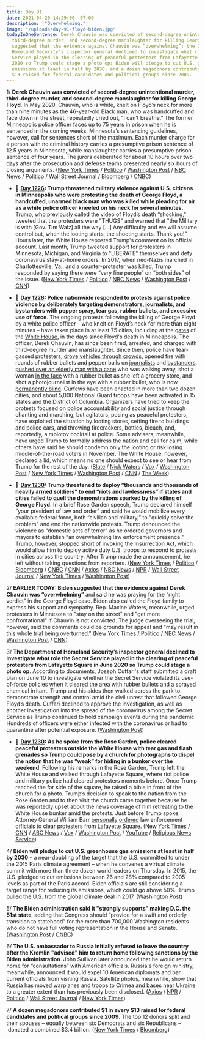 ```yaml
---
title: Day 91
date: 2021-04-20 14:29:00 -07:00
description: '"Overwhelming."'
image: "/uploads/day-91-floyd-biden.jpg"
todayInOneSentence: Derek Chauvin was convicted of second-degree unintentional murder,
  third-degree murder, and second-degree manslaughter for killing George Floyd; Biden
  suggested that the evidence against Chauvin was “overwhelming”; the Department of
  Homeland Security’s inspector general declined to investigate what role the Secret
  Service played in the clearing of peaceful protesters from Lafayette Square in June
  2020 so Trump could stage a photo op; Biden will pledge to cut U.S. greenhouse gas
  emissions at least in half by 2030; and a dozen megadonors contributed $1 in every
  $13 raised for federal candidates and political groups since 2009.
---
```


1/ **Derek Chauvin was convicted of second-degree unintentional murder, third-degree murder, and second-degree manslaughter for killing George Floyd**. In May 2020, Chauvin, who is white, knelt on Floyd’s neck for more than nine minutes as the 46-year-old Black man, who was handcuffed and face down in the street, repeatedly cried out, “I can’t breathe.” The former Minneapolis police officer faces up to 75 years in prison when he is sentenced in the coming weeks. Minnesota’s sentencing guidelines, however, call for sentences short of the maximum. Each murder charge for a person with no criminal history carries a presumptive prison sentence of 12.5 years in Minnesota, while manslaughter carries a presumptive prison sentence of four years. The jurors deliberated for about 10 hours over two days after the prosecution and defense teams presented nearly six hours of closing arguments. ([New York Times](https://www.nytimes.com/live/2021/04/20/us/derek-chauvin-verdict-george-floyd) / [Politico](https://www.politico.com/news/2021/04/20/derek-chauvin-trial-verdict-george-floyd-483535) / [Washington Post](https://www.washingtonpost.com/nation/2021/04/20/derek-chauvin-trial-verdict/) / [NBC News](https://www.nbcnews.com/news/us-news/derek-chauvin-verdict-reached-trial-over-george-floyd-s-death-n1264565) / [Politico](https://www.politico.com/news/2021/04/20/derek-chauvin-trial-verdict-george-floyd-483535) / [Wall Street Journal](https://www.wsj.com/livecoverage/derek-chauvin-trial-verdict) / [Bloomberg](https://www.bloomberg.com/news/articles/2021-04-20/jury-reaches-verdict-in-george-floyd-murder-case-chauvin-update?srnd=premium&sref=MIBMEEoj) / [CNBC](https://www.cnbc.com/2021/04/20/derek-chauvin-trial-verdict.html))

* 📌 **[Day 1226](https://whatthefuckjusthappenedtoday.com/2020/05/29/day-1226/#1-trump-threatened-military-violence): Trump threatened military violence against U.S. citizens in Minneapolis who were protesting the death of George Floyd, a handcuffed, unarmed black man who was killed while pleading for air as a white police officer kneeled on his neck for several minutes.** Trump, who previously called the video of Floyd’s death “shocking," tweeted that the protesters were "THUGS" and warned that "the Military is with \[Gov. Tim Walz\] all the way \[...\] Any difficulty and we will assume control but, when the looting starts, the shooting starts. Thank you!” Hours later, the White House reposted Trump's comment on its official account. Last month, Trump tweeted support for protesters in Minnesota, Michigan, and Virginia to "LIBERATE" themselves and defy coronavirus stay-at-home orders. In 2017, when neo-Nazis marched in Charlottesville, Va., and a counter-protester was killed, Trump responded by saying there were “very fine people” on “both sides” of the issue. ([New York Times](https://www.nytimes.com/2020/05/29/us/politics/trump-looting-shooting.html) / [Politico](https://www.politico.com/news/2020/05/29/trump-threatens-to-unleash-gunfire-on-minnesota-protesters-288406) / [NBC News](https://www.nbcnews.com/politics/donald-trump/twitter-says-trump-violated-rules-against-glorifying-violence-places-public-n1217591) / [Washington Post](https://www.washingtonpost.com/nation/2020/05/29/trump-minneapolis-twitter-protest/) / [CNN](https://edition.cnn.com/2020/05/29/tech/trump-twitter-minneapolis/))

* 📌 **[Day 1228](https://whatthefuckjusthappenedtoday.com/2020/05/31/day-1228/#1-police-nationwide-responded-to-pro): Police nationwide responded to protests against police violence by deliberately targeting demonstrators, journalists, and bystanders with pepper spray, tear gas, rubber bullets, and excessive use of force**. The ongoing protests following the killing of George Floyd by a white police officer – who knelt on Floyd’s neck for more than eight minutes – have taken place in at least 75 cities, including at the [gates](https://www.washingtonpost.com/local/public-safety/trump-accuses-dc-mayor-of-refusing-to-help-secret-service-at-white-house-demonstration-over-killing-of-george-floyd/2020/05/30/9bb59212-a276-11ea-9590-1858a893bd59_story.html) of the [White House](https://www.nbcnews.com/politics/donald-trump/police-use-pepper-spray-protesters-gather-near-white-house-after-n1219751), in the days since Floyd's death in Minneapolis. The officer, Derek Chauvin, has since been fired, arrested, and charged with third-degree murder and manslaughter. Since then, police have tear-gassed protesters, [drove vehicles through crowds](https://www.cnn.com/2020/05/31/us/nypd-truck-george-floyd-protest/index.html), opened fire with rounds of rubber bullets and pepper balls on [journalists](https://www.vox.com/identities/2020/5/31/21276013/police-targeted-journalists-covering-george-floyd-protests) and [bystanders](https://twitter.com/tkerssen/status/1266921821653385225), [pushed over an elderly man with a cane](https://www.youtube.com/watch?v=rKeNdcMhoZE) who was walking away, shot a woman [in the face](https://twitter.com/KevinRKrause/status/1266898396339675137) with a rubber bullet as she left a grocery store, and shot a photojournalist in the eye with a rubber bullet, who is now [permanently blind](https://twitter.com/KillerMartinis/status/1266786161143537669?ref_src=twsrc%5Etfw%7Ctwcamp%5Etweetembed%7Ctwterm%5E1266786161143537669%7Ctwgr%5E&ref_url=https%3A%2F%2Fwww.vox.com%2Fidentities%2F2020%2F5%2F31%2F21276013%2Fpolice-targeted-journalists-covering-george-floyd-protests). Curfews have been enacted in more than two dozen cities, and about 5,000 National Guard troops have been activated in 15 states and the District of Columbia. Organizers have tried to keep the protests focused on police accountability and social justice through chanting and marching, but agitators, posing as peaceful protesters, have exploited the situation by looting stores, setting fire to buildings and police cars, and throwing firecrackers, bottles, bleach, and, reportedly, a molotov cocktail at police. Some advisers, meanwhile, have urged Trump to formally address the nation and call for calm, while others have said he should condemn only the looting or risk losing middle-of-the-road voters in November. The White House, however, declared a lid, which means no one should expect to see or hear from Trump for the rest of the day. ([Slate](https://slate.com/news-and-politics/2020/05/george-floyd-protests-police-violence.html?via=taps_top) / [Nick Waters](https://www.bellingcat.com/news/americas/2020/05/31/us-law-enforcement-are-deliberately-targeting-journalists-during-george-floyd-protests/) / [Vox](https://www.vox.com/2020/5/30/21275507/minneapolis-george-floyd-protests-police-violence) / [Washington Post](https://www.washingtonpost.com/politics/police-turn-more-aggressive-against-protesters-and-bystanders-alike-adding-to-violence-and-chaos/2020/05/31/588ad218-a32f-11ea-b619-3f9133bbb482_story.html) / [New York Times](https://www.nytimes.com/2020/05/30/us/minneapolis-floyd-protests.html?action=click&module=Spotlight&pgtype=Homepage) / [Washington Post](https://www.washingtonpost.com/nation/2020/05/31/george-floyd-protests-live-updates/) / [CNN](https://www.cnn.com/2020/05/31/politics/trump-protests-george-floyd/index.html) / [The Week](https://theweek.com/speedreads/917390/white-house-reportedly-divided-over-whether-trump-should-address-nation-amid-protests))

* 📌 **[Day 1230](https://whatthefuckjusthappenedtoday.com/2020/06/02/day-1230/#1-trump-threatened-to-deploy-%E2%80%9Cthousa): Trump threatened to deploy “thousands and thousands of heavily armed soldiers” to end “riots and lawlessness” if states and cities failed to quell the demonstrations sparked by the killing of George Floyd**. In a brief Rose Garden speech, Trump declared himself “your president of law and order" and said he would mobilize every available federal force, both “civilian and military,” to "quickly solve the problem" and end the nationwide protests. Trump denounced the violence as “domestic acts of terror” as he ordered governors and mayors to establish “an overwhelming law enforcement presence." Trump, however, stopped short of invoking the Insurrection Act, which would allow him to deploy active duty U.S. troops to respond to protests in cities across the country. After Trump made the announcement, he left without taking questions from reporters.  ([New York Times](https://www.nytimes.com/2020/06/01/us/politics/trump-governors.html) /  [Politico](https://www.politico.com/news/2020/06/01/trump-slams-governors-as-weak-crackdown-on-protests-294023) / [Bloomberg](https://www.bloomberg.com/news/articles/2020-06-01/trump-to-speak-at-white-house-amid-violent-nationwide-protests?srnd=premium&sref=MIBMEEoj) / [CNBC](https://www.cnbc.com/2020/06/01/trump-threatens-to-deploy-military-as-george-floyd-protests-continue-to-shake-the-us.html) / [CNN](https://www.cnn.com/2020/06/01/politics/donald-trump-national-address-race/index.html) / [Axios](https://www.axios.com/donald-trump-law-order-white-house-walk-a2d5ecb8-442c-4ab8-b845-b293ffad6710.html) / [NBC News](https://www.nbcnews.com/politics/politics-news/trump-considering-move-invoke-insurrection-act-n1221326) / [NPR](https://www.npr.org/2020/06/02/867565338/governors-push-back-on-trumps-threat-to-deploy-federal-troops-to-quell-unrest) / [Wall Street Journal](https://www.wsj.com/articles/minneapolis-unrest-subsides-as-cities-rage-over-death-of-george-floyd-11591018710?mod=breakingnews) / [New York Times](https://www.nytimes.com/2020/06/01/us/floyd-protests-live.html) / [Washington Post](https://www.washingtonpost.com/local/washington-dc-protest-white-house-george-floyd/2020/06/01/6b193d1c-a3c9-11ea-bb20-ebf0921f3bbd_story.html))

2/ **EARLIER TODAY: Biden suggested that the evidence against Derek Chauvin was “overwhelming”** and said he was praying for the “right verdict” in the George Floyd case. Biden also called the Floyd family to express his support and sympathy. Rep. Maxine Waters, meanwhile, urged protesters in Minnesota to "stay on the street" and "get more confrontational" if Chauvin is not convicted. The judge overseeing the trial, however, said the comments could be grounds for appeal and "may result in this whole trial being overturned." ([New York Times](https://www.nytimes.com/2021/04/20/us/biden-calls-george-floyd-family.html?action=click&module=Top%20Stories&pgtype=Homepage) / [Politico](https://www.politico.com/news/2021/04/20/biden-chauvin-trial-guilty-verdict-483463) / [NBC News](https://www.nbcnews.com/news/us-news/president-biden-called-george-floyd-s-family-say-he-praying-n1264612) / [Washington Post](https://www.washingtonpost.com/politics/2021/04/20/joe-biden-live-updates/#link-JA3ASZGJBVCF7FTBO6A2EHW3MA) / [CNN](https://www.washingtonpost.com/politics/2021/04/20/joe-biden-live-updates/))

3/ **The Department of Homeland Security’s inspector general declined to investigate what role the Secret Service played in the clearing of peaceful protesters from Lafayette Square in June 2020 so Trump could stage a photo op**. According to documents, Joseph Cuffari's staff submitted a draft plan on June 10 to investigate whether the Secret Service violated its use-of-force policies when it cleared the area with rubber bullets and a sprayed chemical irritant. Trump and his aides then walked across the park to demonstrate strength and control amid the civil unrest that followed George Floyd’s death. Cuffari declined to approve the investigation, as well as another investigation into the spread of the coronavirus among the Secret Service as Trump continued to hold campaign events during the pandemic. Hundreds of officers were either infected with the coronavirus or had to quarantine after potential exposure. ([Washington Post](https://www.washingtonpost.com/politics/secret-service-trump-inspector-general/2021/04/19/87f20cc6-9eea-11eb-9d05-ae06f4529ece_story.html))

* 📌 **[Day 1230](https://whatthefuckjusthappenedtoday.com/2020/06/02/day-1230/#2-as-he-spoke-from-the-rose-garden-p): As he spoke from the Rose Garden, police cleared peaceful protesters outside the White House with tear gas and flash grenades so Trump could pose by a church for photographs to dispel the notion that he was “weak” for hiding in a bunker over the weekend**. Following his remarks in the Rose Garden, Trump left the White House and walked through Lafayette Square, where riot police and military police had cleared protesters moments before. Once Trump reached the far side of the square, he raised a bible in front of the church for a photo. Trump’s decision to speak to the nation from the Rose Garden and to then visit the church came together because he was reportedly upset about the news coverage of him retreating to the White House bunker amid the protests. Just before Trump spoke, Attorney General William Barr [personally](https://www.washingtonpost.com/politics/barr-personally-ordered-removal-of-protesters-near-white-house-leading-to-use-of-force-against-largely-peaceful-crowd/2020/06/02/0ca2417c-a4d5-11ea-b473-04905b1af82b_story.html) [ordered](https://www.cnn.com/2020/06/02/politics/barr-protests-white-house/index.html) law enforcement officials to clear protesters from Lafayette Square. ([New York Times](https://www.nytimes.com/2020/06/01/us/politics/trump-st-johns-church-bible.html) / [CNN](https://www.cnn.com/2020/06/01/politics/cnntv-bishop-trump-photo-op/index.html) / [ABC News](https://abcnews.go.com/Politics/national-guard-troops-deployed-white-house-trump-calls/story?id=71004151) / [Vox](https://www.vox.com/2020/6/1/21277610/monday-lafayette-square-tear-gas) / [Washington Post](https://www.washingtonpost.com/politics/inside-the-push-to-tear-gas-protesters-ahead-of-a-trump-photo-op/2020/06/01/4b0f7b50-a46c-11ea-bb20-ebf0921f3bbd_story.html) / [YouTube](https://www.youtube.com/watch?v=zQCHvK_pB7U) / [Religious News Service](https://religionnews.com/2020/06/02/ahead-of-trump-bible-photo-op-police-forcibly-expel-priest-from-st-johns-church-near-white-house/))

4/ **Biden will pledge to cut U.S. greenhouse gas emissions at least in half by 2030** – a near-doubling of the target that the U.S. committed to under the 2015 Paris climate agreement – when he convenes a virtual climate summit with more than three dozen world leaders on Thursday. In 2015, the U.S. pledged to cut emissions between 26 and 28% compared to 2005 levels as part of the Paris accord. Biden officials are still considering a target range for reducing its emissions, which could go above 50%. Trump [pulled](https://whatthefuckjusthappenedtoday.com/2017/06/01/Day-133/#1-trump-pulled-the-us-from-the-paris) the U.S. from the global climate deal in 2017. ([Washington Post](https://www.washingtonpost.com/climate-environment/2021/04/20/biden-climate-change/))

5/ **The Biden administration said it "strongly supports" making D.C. the 51st state**, adding that Congress should “provide for a swift and orderly transition to statehood” for the more than 700,000 Washington residents who do not have full voting representation in the House and Senate. ([Washington Post](https://www.washingtonpost.com/local/dc-politics/biden-dc-statehood-position/2021/04/20/31b86b92-a1e3-11eb-85fc-06664ff4489d_story.html) / [CNBC](https://www.cnbc.com/2021/04/20/biden-administration-backs-dc-statehood-urges-swift-action-as-house-prepares-to-vote-on-bill.html))

6/ **The U.S. ambassador to Russia initially refused to leave the country after the Kremlin "advised" him to return home following sanctions by the Biden administration**. John Sullivan later announced that he would return home for “consultations” with American officials. Russia's foreign ministry, meanwhile, announced it would expel 10 American diplomats and bar current officials from visiting Russia.
Satellite photos, meanwhile, show that Russia has moved warplanes and troops to Crimea and bases near Ukraine to a greater extent than has previously been disclosed. ([Axios](https://www.axios.com/john-sullivan-ambassador-russia-sanctions-5215f137-c473-42f8-a6ac-a49cf5b1f4b4.html) / [NPR](https://www.npr.org/2021/04/20/989032519/u-s-ambassador-to-russia-returns-to-washington-as-relations-sour-further) / [Politico](https://www.politico.com/news/2021/04/20/us-ambassador-russia-returning-washington-483409) / [Wall Street Journal](https://www.wsj.com/articles/satellite-images-show-russias-expanding-ukraine-buildup-11618917238?mod=djemalertNEWS) / [New York Times](https://www.nytimes.com/2021/04/20/world/europe/-ukraine-russia-putin-invasion.html))

7/ **A dozen megadonors contributed $1 in every $13 raised for federal candidates and political groups since 2009**. The top 12 donors split and their spouses – equally between six Democrats and six Republicans – donated a combined $3.4 billion. ([New York Times](https://www.nytimes.com/2021/04/20/us/politics/megadonors-political-spending.html) / [Bloomberg](https://www.bloomberg.com/news/articles/2021-04-20/top-12-political-donors-give-1-of-every-13-watchdog-says?srnd=politics-vp))